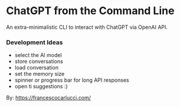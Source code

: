 # ChatGPT from the Command Line

An extra-minimalistic CLI to interact with ChatGPT via OpenAI API.

### Development Ideas

- select the AI model
- store conversations
- load conversation
- set the memory size
- spinner or progress bar for long API responses
- open ti suggestions :)

By: https://francescocarlucci.com/
